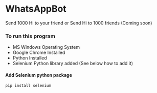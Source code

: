 # WhatsAppBot
Send 1000 Hi to your friend or
Send Hi to 1000 friends (Coming soon)

### To run this program
- MS Windows Operating System
- Google Chrome Installed
- Python Installed
- Selenium Python library added (See below how to add it)

#### Add Selenium python package
~~~
pip install selenium
~~~


